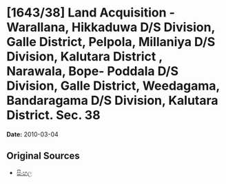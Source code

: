 # [1643/38] Land Acquisition - Warallana, Hikkaduwa D/S Division, Galle District, Pelpola, Millaniya D/S Division, Kalutara District , Narawala, Bope- Poddala D/S Division, Galle District, Weedagama, Bandaragama D/S Division, Kalutara District. Sec. 38

**Date:** 2010-03-04

## Original Sources

- [සිංහල](https://documents.gov.lk/view/extra-gazettes/2010/3/1643-38_S.pdf)
